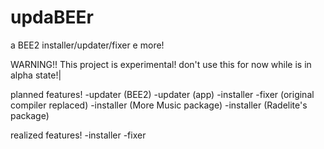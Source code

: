 # updaBEEr
a BEE2 installer/updater/fixer e more!

WARNING!!
This project is experimental! don't use this for now while is in alpha state!|


planned features!
-updater (BEE2)
-updater (app)
-installer
-fixer (original compiler replaced)
-installer (More Music package)
-installer (Radelite's package)

realized features!
-installer
-fixer
